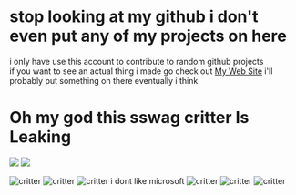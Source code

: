 # stop looking at my github i don't even put any of my projects on here
i only have use this account to contribute to random github projects<br>
if you want to see an actual thing i made go check out [My Web Site](https://1024x2.xyz) i'll probably put something on there eventually i think
# Oh my god this sswag critter Is Leaking
![](https://c.tenor.com/gPCBp3LTfZ8AAAAC/mother-fat.gif)
![](https://media1.tenor.com/m/GI3qqiJQ0XcAAAAC/github-github-copilot.gif)

![critter](https://github.com/128x16/128x16/assets/51507746/31a10fb7-b18d-429b-93a2-6638cba6df18)
![critter](https://github.com/128x16/128x16/assets/51507746/31a10fb7-b18d-429b-93a2-6638cba6df18)
![critter](https://github.com/128x16/128x16/assets/51507746/31a10fb7-b18d-429b-93a2-6638cba6df18)
i dont like microsoft
![critter](https://github.com/128x16/128x16/assets/51507746/31a10fb7-b18d-429b-93a2-6638cba6df18)
![critter](https://github.com/128x16/128x16/assets/51507746/31a10fb7-b18d-429b-93a2-6638cba6df18)
![critter](https://github.com/128x16/128x16/assets/51507746/31a10fb7-b18d-429b-93a2-6638cba6df18)
